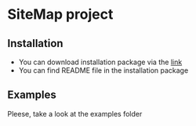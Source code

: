 # SiteMap project

## Installation
 - You can download installation package via the [link](https://github.com/AnnaZhuravleva/sitemap/blob/main/sitemap_1/sitemap-project/dist/sitemap-1.0.tar.gz)
 - You can find README file in the installation package
 
 ## Examples
 Pleese, take a look at the examples folder
